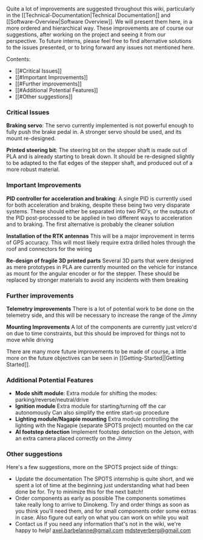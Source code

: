 
Quite a lot of improvements are suggested throughout this wiki, particularly in the [[Technical-Documentation|Technical Documentation]] and [[Software-Overview|Software Overview]]. We will present them here, in a more ordered and hierarchical way. These improvements are of course our suggestions, after working on the project and seeing it from our perspective. To future interns, please feel free to find alternative solutions to the issues presented, or to bring forward any issues not mentioned here.

Contents:
- [[#Critical Issues]]
- [[#Important Improvements]]
- [[#Further improvements]]
- [[#Additional Potential Features]]
- [[#Other suggestions]]


### Critical Issues

**Braking servo**:
	The servo currently implemented is not powerful enough to fully push the brake pedal in. A stronger servo should be used, and its mount re-designed.

**Printed steering bit**:
	The steering bit on the stepper shaft is made out of PLA and is already starting to break down. It  should be re-designed slightly to be adapted to the flat edges of the stepper shaft, and produced out of a more robust material.


### Important Improvements

**PID controller for acceleration and braking**:
	A single PID is currently used for both acceleration and braking, despite these being two very disparate systems. These should either be separated into two PID's, or the outputs of the PID post-processed to be applied in two different ways to acceleration and to braking. The first alternative is probably the cleaner solution

**Installation of the RTK antennas**
	This will be a major improvement in terms of GPS accuracy. This will most likely require extra drilled holes through the roof and connectors for the wiring

**Re-design of fragile 3D printed parts**
	Several 3D parts that were designed as mere prototypes in PLA are currently mounted on the vehicle for instance as mount for the angular encoder or for the stepper. These should be replaced by stronger materials to avoid any incidents with them breaking


### Further improvements

**Telemetry improvements**
	There is a lot of potential work to be done on the telemetry side, and this will be necessary to increase the range of the Jimny

**Mounting Improvements**
	A lot of the components are currently just velcro'd on due to time constraints, but this should be improved for things not to move while driving

There are many more future improvements to be made of course, a little more on the future objectives can be seen in [[Getting-Started||Getting Started]].


### Additional Potential Features

- **Mode shift module**:
	Extra module for shifting the modes: parking/reverse/neutral/drive
- **Ignition module**
	Extra module for starting/turning off the car autonomously
	Can also simplify the entire start-up procedure
- **Lighting module/Nagapie mounting**
	Extra module controlling the lighting with the Nagapie (separate SPOTS project) mounted on the car
- **AI footstep detection**
	Implement footstep detection on the Jetson, with an extra camera placed correctly on the Jimny


### Other suggestions

Here's a few suggestions, more on the SPOTS project side of things:

- Update the documentation
	The SPOTS internship is quite short, and we spent a lot of time at the beginning just understanding what had been done be for. Try to minimize this for the next batch!
- Order components as early as possible
	The components sometimes take really long to arrive to Dinokeng. Try and order things as soon as you think you'll need them, and for small components order some extras in case. Also figure out early on what you can work on while you wait
- Contact us if you need any information that's not in the wiki, we're happy to help!
	axel.barbelanne@gmail.com
	mdsteyerberg@gmail.com